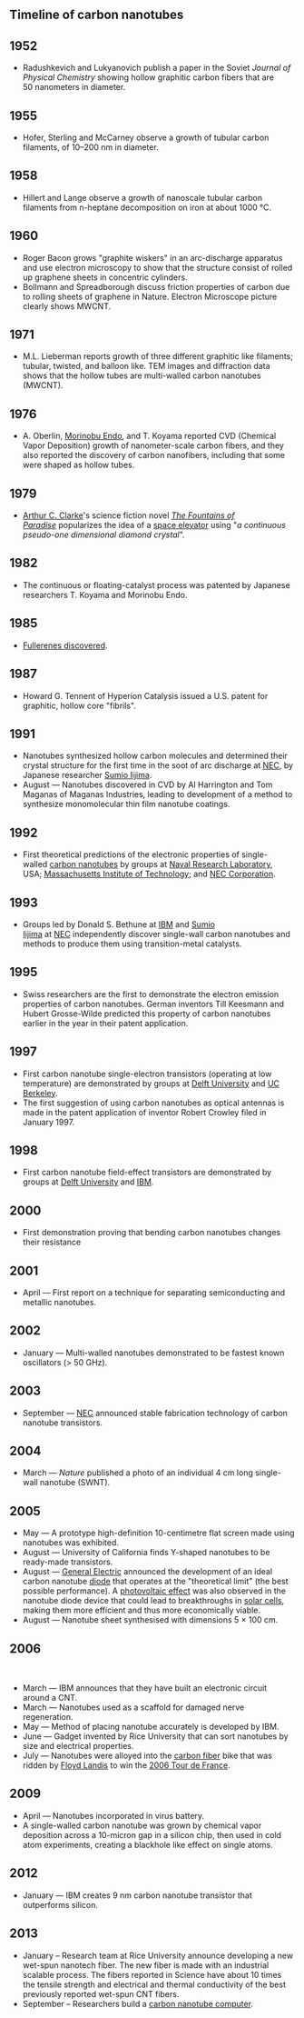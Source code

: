 <h2>Timeline of carbon nanotubes </h2>
<h2><span id="1952" class="mw-headline">1952</span></h2>
<ul>
<li>Radushkevich and Lukyanovich publish a paper in the Soviet&nbsp;<em>Journal of Physical Chemistry</em>&nbsp;showing hollow graphitic carbon fibers that are 50&nbsp;nanometers in diameter.</li>
</ul>
<h2><span id="1955" class="mw-headline">1955</span></h2>
<ul>
<li>Hofer, Sterling and McCarney observe a growth of tubular carbon filaments, of 10&ndash;200&nbsp;nm in diameter.</li>
</ul>
<h2><span id="1958" class="mw-headline">1958</span></h2>
<ul>
<li>Hillert and Lange observe a growth of nanoscale tubular carbon filaments from n-heptane decomposition on iron at about 1000&nbsp;&deg;C.</li>
</ul>
<h2><span id="1960" class="mw-headline">1960</span></h2>
<ul>
<li>Roger Bacon grows "graphite wiskers" in an arc-discharge apparatus and use electron microscopy to show that the structure consist of rolled up graphene sheets in concentric cylinders.</li>
<li>Bollmann and Spreadborough discuss friction properties of carbon due to rolling sheets of graphene in Nature. Electron Microscope picture clearly shows MWCNT.</li>
</ul>
<h2><span id="1971" class="mw-headline">1971</span></h2>
<ul>
<li>M.L. Lieberman reports growth of three different graphitic like filaments; tubular, twisted, and balloon like.&nbsp;TEM images and diffraction data shows that the hollow tubes are multi-walled carbon nanotubes (MWCNT).</li>
</ul>
<h2><span id="1976" class="mw-headline">1976</span></h2>
<ul>
<li>A. Oberlin,&nbsp;<a title="Morinobu Endo" href="https://en.wikipedia.org/wiki/Morinobu_Endo">Morinobu Endo</a>, and T. Koyama reported CVD (Chemical Vapor Deposition) growth of nanometer-scale carbon fibers, and they also reported the discovery of carbon nanofibers, including that some were shaped as hollow tubes.</li>
</ul>
<h2><span id="1979" class="mw-headline">1979</span></h2>
<ul>
<li><a title="Arthur C. Clarke" href="https://en.wikipedia.org/wiki/Arthur_C._Clarke">Arthur C. Clarke</a>'s science fiction novel&nbsp;<em><a title="The Fountains of Paradise" href="https://en.wikipedia.org/wiki/The_Fountains_of_Paradise">The Fountains of Paradise</a></em>&nbsp;popularizes the idea of a&nbsp;<a title="Space elevator" href="https://en.wikipedia.org/wiki/Space_elevator">space elevator</a>&nbsp;using "<em>a continuous pseudo-one dimensional diamond crystal</em>".</li>
</ul>
<h2><span id="1982" class="mw-headline">1982</span></h2>
<ul>
<li>The continuous or floating-catalyst process was patented by Japanese researchers T. Koyama and Morinobu Endo.</li>
</ul>
<h2><span id="1985" class="mw-headline">1985</span></h2>
<ul>
<li><a title="Fullerene" href="https://en.wikipedia.org/wiki/Fullerene#History">Fullerenes discovered</a>.</li>
</ul>
<h2><span id="1987" class="mw-headline">1987</span></h2>
<ul>
<li>Howard G. Tennent of Hyperion Catalysis issued a U.S. patent for graphitic, hollow core "fibrils".</li>
</ul>
<h2><span id="1991" class="mw-headline">1991</span></h2>
<ul>
<li>Nanotubes synthesized hollow carbon molecules and determined their crystal structure for the first time in the soot of arc discharge at&nbsp;<a class="mw-redirect" title="NEC Corporation" href="https://en.wikipedia.org/wiki/NEC_Corporation">NEC</a>, by Japanese researcher&nbsp;<a title="Sumio Iijima" href="https://en.wikipedia.org/wiki/Sumio_Iijima">Sumio Iijima</a>.</li>
<li>August&nbsp;&mdash; Nanotubes discovered in CVD by Al Harrington and Tom Maganas of Maganas Industries, leading to development of a method to synthesize monomolecular thin film nanotube coatings.</li>
</ul>
<h2><span id="1992" class="mw-headline">1992</span></h2>
<ul>
<li>First theoretical predictions of the electronic properties of single-walled&nbsp;<a class="mw-redirect" title="Carbon nanotubes" href="https://en.wikipedia.org/wiki/Carbon_nanotubes">carbon nanotubes</a>&nbsp;by groups at&nbsp;<a class="mw-redirect" title="Naval Research Laboratory" href="https://en.wikipedia.org/wiki/Naval_Research_Laboratory">Naval Research Laboratory</a>, USA;&nbsp;<a title="Massachusetts Institute of Technology" href="https://en.wikipedia.org/wiki/Massachusetts_Institute_of_Technology">Massachusetts Institute of Technology</a>;&nbsp;and&nbsp;<a class="mw-redirect" title="NEC Corporation" href="https://en.wikipedia.org/wiki/NEC_Corporation">NEC Corporation</a>.</li>
</ul>
<h2><span id="1993" class="mw-headline">1993</span></h2>
<ul>
<li>Groups led by Donald S. Bethune at&nbsp;<a class="mw-redirect" title="IBM Corporation" href="https://en.wikipedia.org/wiki/IBM_Corporation">IBM</a>&nbsp;and&nbsp;<a title="Sumio Iijima" href="https://en.wikipedia.org/wiki/Sumio_Iijima">Sumio Iijima</a>&nbsp;at&nbsp;<a class="mw-redirect" title="NEC Corporation" href="https://en.wikipedia.org/wiki/NEC_Corporation">NEC</a>&nbsp;independently discover single-wall carbon nanotubes and methods to produce them using transition-metal catalysts.</li>
</ul>
<h2><span id="1995" class="mw-headline">1995</span></h2>
<ul>
<li>Swiss researchers are the first to demonstrate the electron emission properties of carbon nanotubes.&nbsp;German inventors Till Keesmann and Hubert Grosse-Wilde predicted this property of carbon nanotubes earlier in the year in their patent application.</li>
</ul>
<h2><span id="1997" class="mw-headline">1997</span></h2>
<ul>
<li>First carbon nanotube single-electron transistors (operating at low temperature) are demonstrated by groups at&nbsp;<a class="mw-redirect" title="Delft University" href="https://en.wikipedia.org/wiki/Delft_University">Delft University</a>&nbsp;and&nbsp;<a class="mw-redirect" title="UC Berkeley" href="https://en.wikipedia.org/wiki/UC_Berkeley">UC Berkeley</a>.</li>
<li>The first suggestion of using carbon nanotubes as optical antennas is made in the patent application of inventor Robert Crowley filed in January 1997.</li>
</ul>
<h2><span id="1998" class="mw-headline">1998</span></h2>
<ul>
<li>First carbon nanotube field-effect transistors are demonstrated by groups at&nbsp;<a class="mw-redirect" title="Delft University" href="https://en.wikipedia.org/wiki/Delft_University">Delft University</a>&nbsp;and&nbsp;<a title="IBM" href="https://en.wikipedia.org/wiki/IBM">IBM</a>.</li>
</ul>
<h2><span id="2000" class="mw-headline">2000</span></h2>
<ul>
<li>First demonstration proving that bending carbon nanotubes changes their resistance</li>
</ul>
<h2><span id="2001" class="mw-headline">2001</span></h2>
<ul>
<li>April&nbsp;&mdash; First report on a technique for separating semiconducting and metallic nanotubes.</li>
</ul>
<h2><span id="2002" class="mw-headline">2002</span></h2>
<ul>
<li>January&nbsp;&mdash; Multi-walled nanotubes demonstrated to be fastest known oscillators (&gt; 50&nbsp;GHz).</li>
</ul>
<h2><span id="2003" class="mw-headline">2003</span></h2>
<ul>
<li>September&nbsp;&mdash;&nbsp;<a class="mw-redirect" title="NEC Corporation" href="https://en.wikipedia.org/wiki/NEC_Corporation">NEC</a>&nbsp;announced stable fabrication technology of carbon nanotube transistors.</li>
</ul>
<h2><span id="2004" class="mw-headline">2004</span></h2>
<ul>
<li>March&nbsp;&mdash;&nbsp;<em>Nature</em>&nbsp;published a photo of an individual 4&nbsp;cm long single-wall nanotube (SWNT).</li>
</ul>
<h2><span id="2005" class="mw-headline">2005</span></h2>
<ul>
<li>May&nbsp;&mdash; A prototype high-definition 10-centimetre flat screen made using nanotubes was exhibited.</li>
<li>August&nbsp;&mdash; University of California finds Y-shaped nanotubes to be ready-made transistors.</li>
<li>August&nbsp;&mdash;&nbsp;<a title="General Electric" href="https://en.wikipedia.org/wiki/General_Electric">General Electric</a>&nbsp;announced the development of an ideal carbon nanotube&nbsp;<a title="Diode" href="https://en.wikipedia.org/wiki/Diode">diode</a>&nbsp;that operates at the "theoretical limit" (the best possible performance). A&nbsp;<a title="Photovoltaic effect" href="https://en.wikipedia.org/wiki/Photovoltaic_effect">photovoltaic effect</a>&nbsp;was also observed in the nanotube diode device that could lead to breakthroughs in&nbsp;<a title="Solar cell" href="https://en.wikipedia.org/wiki/Solar_cell">solar cells</a>, making them more efficient and thus more economically viable.</li>
<li>August&nbsp;&mdash; Nanotube sheet synthesised with dimensions 5 &times; 100&nbsp;cm.</li>
</ul>
<h2><span id="2006" class="mw-headline">2006</span></h2>
<div class="thumb tright">&nbsp;</div>
<ul>
<li>March&nbsp;&mdash; IBM announces that they have built an electronic circuit around a CNT.</li>
<li>March&nbsp;&mdash; Nanotubes used as a scaffold for damaged nerve regeneration.</li>
<li>May&nbsp;&mdash; Method of placing nanotube accurately is developed by IBM.</li>
<li>June&nbsp;&mdash; Gadget invented by Rice University that can sort nanotubes by size and electrical properties.</li>
<li>July&nbsp;&mdash; Nanotubes were alloyed into the&nbsp;<a class="mw-redirect" title="Carbon fiber" href="https://en.wikipedia.org/wiki/Carbon_fiber">carbon fiber</a>&nbsp;bike that was ridden by&nbsp;<a title="Floyd Landis" href="https://en.wikipedia.org/wiki/Floyd_Landis">Floyd Landis</a>&nbsp;to win the&nbsp;<a title="2006 Tour de France" href="https://en.wikipedia.org/wiki/2006_Tour_de_France">2006 Tour de France</a>.</li>
</ul>
<h2><span id="2009" class="mw-headline">2009</span></h2>
<ul>
<li>April&nbsp;&mdash; Nanotubes incorporated in virus battery.</li>
<li>A single-walled carbon nanotube was grown by chemical vapor deposition across a 10-micron gap in a silicon chip, then used in cold atom experiments, creating a blackhole like effect on single atoms.</li>
</ul>
<h2><span id="2012" class="mw-headline">2012</span></h2>
<ul>
<li>January&nbsp;&mdash; IBM creates 9&nbsp;nm carbon nanotube transistor that outperforms silicon.</li>
</ul>
<h2><span id="2013" class="mw-headline">2013</span></h2>
<ul>
<li>January &ndash; Research team at Rice University announce developing a new wet-spun nanotech fiber.&nbsp;The new fiber is made with an industrial scalable process. The fibers reported in Science have about 10 times the tensile strength and electrical and thermal conductivity of the best previously reported wet-spun CNT fibers.</li>
<li>September &ndash; Researchers build a&nbsp;<a title="Carbon nanotube computer" href="https://en.wikipedia.org/wiki/Carbon_nanotube_computer">carbon nanotube computer</a>.</li>
</ul>
